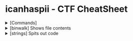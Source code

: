 # icanhaspii - CTF CheatSheet

<details markdown>
  <br>
  <summary>[Commands]</summary>
<ul>
  <li>file <ul>
      <li>Run to find what type of file you are dealing with./li>
  </ul></li>
  <li>binwalk<ul>
      <li>Run to find what type of file you are dealing with.</li>
  </ul></li>
</ul>
</details>
  
  
  <details>
  <br>
  <summary>[binwalk] Shows file contents</summary>
  Run to find a summary of file contents.

</details>
<details>
  <br>
  <summary>[strings] Spits out code</summary>
  You can run strings on a Pcap!

  Or, let’s say, for example, that you have something you think contains a flag and you know that flag is in the typical CTF format of flag{some_bonus}, you can run the following to cut down on the amount of data you have to parse through. The following will only yield lines of 8 characters or more - Credit to Noah Heckman at BHIS:

</details>






